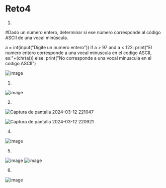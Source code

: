 # Reto4
1.

#Dado un número entero, determinar si ese número corresponde al código ASCII de una vocal minúscula.

a = int(input("Digite un numero entero"))
if a > 97 and a < 122:
    print("El numero entero corresponde a una vocal minuscula en el codigo ASCII, es:"+(chr(a)))
else:
    print("No corresponde a una vocal minuscula en el codigo ASCII")
    
![image](https://github.com/Pablofcf/Reto-4/assets/159049788/0d1364ac-addb-413c-9f9d-6d39c4d8fcc2)

1.
![image](https://github.com/Pablofcf/Reto-4/assets/159049788/967f9442-91ce-4fc8-8e78-6e479f003559)

2.

![Captura de pantalla 2024-03-12 221047](https://github.com/Pablofcf/Reto-4/assets/159049788/0bbf31e8-3da5-4688-aa23-943c2b86307e)

![Captura de pantalla 2024-03-12 220921](https://github.com/Pablofcf/Reto-4/assets/159049788/7bfbf0e2-968b-40df-acc2-b2b9638a2717)

4.
![image](https://github.com/Pablofcf/Reto-4/assets/159049788/93cbf10a-aca8-427d-b587-8d4d8463e7d3)

5. 
![image](https://github.com/Pablofcf/Reto-4/assets/159049788/0e6665a1-ccf0-4963-adb7-d472db103cf2)
![image](https://github.com/Pablofcf/Reto-4/assets/159049788/25e60bfe-b609-4549-96e0-7db45230a1fa)

6.
![image](https://github.com/Pablofcf/Reto-4/assets/159049788/4c65d524-3bb8-4f3c-a66a-4f27f1e3b593)

